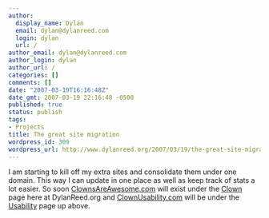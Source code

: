 ```yaml
---
author:
  display_name: Dylan
  email: dylan@dylanreed.com
  login: dylan
  url: /
author_email: dylan@dylanreed.com
author_login: dylan
author_url: /
categories: []
comments: []
date: "2007-03-19T16:16:48Z"
date_gmt: 2007-03-19 22:16:48 -0500
published: true
status: publish
tags:
- Projects
title: The great site migration
wordpress_id: 309
wordpress_url: http://www.dylanreed.org/2007/03/19/the-great-site-migration/
---
```


I am starting to kill off my extra sites and consolidate them under one domain. This way I can update in one place as well as keep track of stats a lot easier. So soon [ClownsAreAwesome.com][1] will exist under the [Clown][2] page here at DylanReed.org and [ClownUsability.com][3] will be under the [Usability][4] page up above.

   [1]: http://www.dylanreed.org/
   [2]: http://www.dylanreed.org/category/clown/
   [3]: http://www.dylanreed.org/clownusability.com
   [4]: http://www.dylanreed.org/category/usability/

